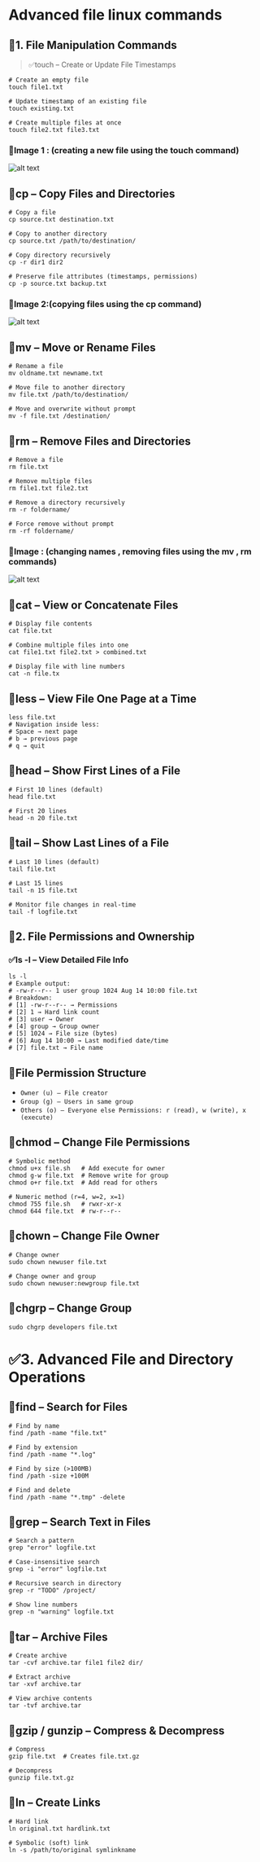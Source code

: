 # Advanced file linux commands

## 🚀1. File Manipulation Commands
>✅touch – Create or Update File Timestamps

```
# Create an empty file
touch file1.txt

# Update timestamp of an existing file
touch existing.txt

# Create multiple files at once
touch file2.txt file3.txt

```
### 📸Image 1 : (creating a new file using the touch command)
![alt text](<Screenshot (9).png>)


## 🚀cp – Copy Files and Directories


```
# Copy a file
cp source.txt destination.txt

# Copy to another directory
cp source.txt /path/to/destination/

# Copy directory recursively
cp -r dir1 dir2

# Preserve file attributes (timestamps, permissions)
cp -p source.txt backup.txt

```
### 📸Image 2:(copying files using the cp command)
![alt text](<Screenshot (10).png>)

## 🚀mv – Move or Rename Files

```
# Rename a file
mv oldname.txt newname.txt

# Move file to another directory
mv file.txt /path/to/destination/

# Move and overwrite without prompt
mv -f file.txt /destination/

```
## 🚀rm – Remove Files and Directories
```
# Remove a file
rm file.txt

# Remove multiple files
rm file1.txt file2.txt

# Remove a directory recursively
rm -r foldername/

# Force remove without prompt
rm -rf foldername/
```
### 📸Image : (changing names , removing files using the mv , rm commands)
![alt text](<Screenshot (13).png>)

## 🚀cat – View or Concatenate Files
```
# Display file contents
cat file.txt

# Combine multiple files into one
cat file1.txt file2.txt > combined.txt

# Display file with line numbers
cat -n file.tx
```

## 🚀less – View File One Page at a Time
```
less file.txt
# Navigation inside less:
# Space → next page
# b → previous page
# q → quit
```
## 🚀head – Show First Lines of a File

```
# First 10 lines (default)
head file.txt

# First 20 lines
head -n 20 file.txt
```

## 🚀tail – Show Last Lines of a File
```
# Last 10 lines (default)
tail file.txt

# Last 15 lines
tail -n 15 file.txt

# Monitor file changes in real-time
tail -f logfile.txt
```

## 🚀2. File Permissions and Ownership
### ✅ls -l – View Detailed File Info
```
ls -l
# Example output:
# -rw-r--r-- 1 user group 1024 Aug 14 10:00 file.txt
# Breakdown:
# [1] -rw-r--r-- → Permissions
# [2] 1 → Hard link count
# [3] user → Owner
# [4] group → Group owner
# [5] 1024 → File size (bytes)
# [6] Aug 14 10:00 → Last modified date/time
# [7] file.txt → File name
```

## 🚀File Permission Structure
- `Owner (u) – File creator`
- `Group (g) – Users in same group`
- `Others (o) – Everyone else Permissions: r (read), w (write), x (execute)`

## 🚀chmod – Change File Permissions
```
# Symbolic method
chmod u+x file.sh   # Add execute for owner
chmod g-w file.txt  # Remove write for group
chmod o+r file.txt  # Add read for others

# Numeric method (r=4, w=2, x=1)
chmod 755 file.sh   # rwxr-xr-x
chmod 644 file.txt  # rw-r--r--
```
## 🚀chown – Change File Owner
```
# Change owner
sudo chown newuser file.txt

# Change owner and group
sudo chown newuser:newgroup file.txt
```

## 🚀chgrp – Change Group
```
sudo chgrp developers file.txt
```
# ✅3. Advanced File and Directory Operations
## 🚀find – Search for Files
```
# Find by name
find /path -name "file.txt"

# Find by extension
find /path -name "*.log"

# Find by size (>100MB)
find /path -size +100M

# Find and delete
find /path -name "*.tmp" -delete

```
## 🚀grep – Search Text in Files
```
# Search a pattern
grep "error" logfile.txt

# Case-insensitive search
grep -i "error" logfile.txt

# Recursive search in directory
grep -r "TODO" /project/

# Show line numbers
grep -n "warning" logfile.txt
```
## 🚀tar – Archive Files
```
# Create archive
tar -cvf archive.tar file1 file2 dir/

# Extract archive
tar -xvf archive.tar

# View archive contents
tar -tvf archive.tar
```
## 🚀gzip / gunzip – Compress & Decompress
```
# Compress
gzip file.txt  # Creates file.txt.gz

# Decompress
gunzip file.txt.gz
```

## 🚀ln – Create Links
```
# Hard link
ln original.txt hardlink.txt

# Symbolic (soft) link
ln -s /path/to/original symlinkname
```